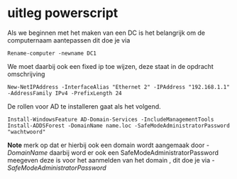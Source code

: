 # uitleg powerscript

Als we beginnen met het maken van een DC is het belangrijk om de computernaam aantepassen dit doe je via
```
Rename-computer -newname DC1
```
We moet daarbij ook een fixed ip toe wijzen, deze staat in de opdracht omschrijving
```
New-NetIPAddress -InterfaceAlias "Ethernet 2" -IPAddress "192.168.1.1" -AddressFamily IPv4 -PrefixLength 24
```
De rollen voor AD te installeren gaat als het volgend.
```
Install-WindowsFeature AD-Domain-Services -IncludeManagementTools
Install-ADDSForest -DomainName name.loc -SafeModeAdministratorPassword "wachtwoord"
```
**Note** merk op dat er hierbij ook een domain wordt aangemaak door *-DomainName* daarbij word er ook een SafeModeAdministratorPassword meegeven deze is voor het aanmelden van het domain , dit doe je via *-SafeModeAdministratorPassword*
